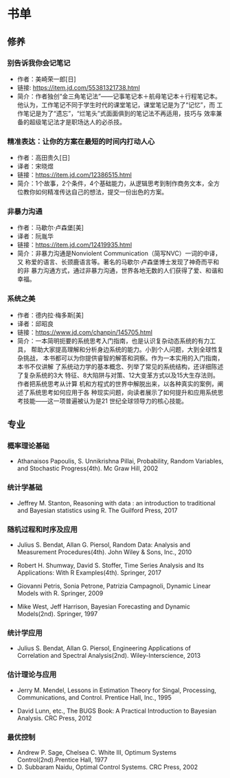 # 书单

## 修养

### 别告诉我你会记笔记

- 作者：美崎荣一郎[日]
- 链接: https://item.jd.com/55381321738.html
- 简介：作者独创“金三角笔记法”——记事笔记本＋航母笔记本＋行程笔记本。
  他认为，工作笔记不同于学生时代的课堂笔记，课堂笔记是为了“记忆”，而
  工作笔记是为了“遗忘”，“烂笔头”式面面俱到的笔记法不再适用，技巧与
  效率兼备的超级笔记法才是职场达人的必杀技。
  
### 精准表达：让你的方案在最短的时间内打动人心

- 作者：高田贵久[日]
- 译者：宋晓煜
- 链接：https://item.jd.com/12386515.html
- 简介：1个故事，2个条件，4个基础能力，从逻辑思考到制作商务文本，全方
  位教你如何精准传达自己的想法，提交一份出色的方案。

### 非暴力沟通

- 作者：马歇尔·卢森堡[美]
- 译者：阮胤华
- 链接：https://item.jd.com/12419935.html
- 简介：非暴力沟通是Nonviolent Communication（简写NVC）一词的中译，又
称爱的语言、长颈鹿语言等。著名的马歇尔·卢森堡博士发现了神奇而平和的非
暴力沟通方式，通过非暴力沟通，世界各地无数的人们获得了爱、和谐和幸福。

### 系统之美

- 作者：德内拉·梅多斯[美]
- 译者：邱昭良
- 链接：https://www.jd.com/chanpin/145705.html
- 简介：一本简明扼要的系统思考入门指南，也是认识复杂动态系统的有力工具，
帮助大家提高理解和分析身边系统的能力。小到个人问题，大到全球性复杂挑战，
本书都可以为你提供睿智的解答和洞察。作为一本实用的入门指南，本书不仅讲解
了系统动力学的基本概念、列举了常见的系统结构，还详细陈述了复杂系统的3大
特征、8大陷阱与对策、12大变革方式以及15大生存法则。作者把系统思考从计算
机和方程式的世界中解脱出来，以各种真实的案例，阐述了系统思考如何应用于各
种现实问题，向读者展示了如何提升和应用系统思考技能——这一项普遍被认为是21
世纪全球领导力的核心技能。

## 专业

### 概率理论基础

- Athanaisos Papoulis, S. Unnikrishna Pillai, Probability, Random
  Variables, and Stochastic Progress(4th). Mc Graw Hill, 2002 

### 统计学基础

- Jeffrey M. Stanton, Reasoning with data : an introduction to
  traditional and Bayesian statistics using R. The Guilford Press, 2017


### 随机过程和时序及应用

- Julius S. Bendat, Allan G. Piersol, Random Data: Analysis and
  Measurement Procedures(4th). John Wiley & Sons, Inc., 2010

- Robert H. Shumway, David S. Stoffer, Time Series Analysis and Its
  Applications: With R Examples(4th). Springer, 2017

- Giovanni Petris, Sonia Petrone, Patrizia Campagnoli, Dynamic Linear
  Models with R. Springer, 2009
  
- Mike West, Jeff Harrison, Bayesian Forecasting and Dynamic
  Models(2nd). Springer, 1997

### 统计学应用

- Julius S. Bendat, Allan G. Piersol, Engineering Applications of
  Correlation and Spectral Analysis(2nd). Wiley-Interscience, 2013
  
### 估计理论与应用

- Jerry M. Mendel, Lessons in Estimation Theory for Singal, Processing,
  Communications, and Control. Prentice Hall, Inc., 1995
  
- David Lunn, etc., The BUGS Book: A Practical Introduction to Bayesian
  Analysis. CRC Press, 2012

### 最优控制

- Andrew P. Sage, Chelsea C. White III, Optimum Systems
  Control(2nd).Prentice Hall, 1977
- D. Subbaram Naidu, Optimal Control Systems. CRC Press, 2002

